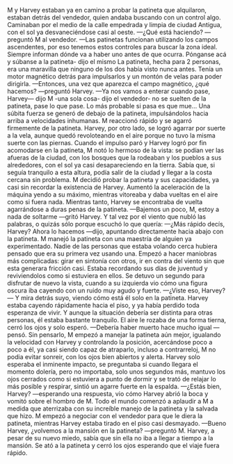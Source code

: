 M y Harvey estaban ya en camino a probar la patineta  que alquilaron, estaban detrás del vendedor, quien andaba buscando con un control algo. Caminaban por el medio de la calle empedrada y limpia de ciudad Antigua, con el sol ya desvaneciéndose casi al oeste.
—¿Qué está haciendo? —preguntó M al vendedor.
—Las patinetas funcionan utilizando los campos ascendentes, por eso tenemos estos controles para buscar la zona ideal. Siempre informan dónde va a haber uno antes de que ocurra. Pónganse acá y súbanse a la patineta- dijo el mismo
La patineta, hecha para 2 personas, era una maravilla que ninguno de los dos había visto nunca antes. Tenía un motor magnético detrás para impulsarlos y un montón de velas para poder dirigirla.
—Entonces, una vez que aparezca el campo magnético, ¿qué hacemos? —preguntó Harvey.
—Ya nos vamos a enterar cuando pase, Harvey— dijo M
-una sola cosa- dijo el vendedor- no se suelten de la patineta, pase lo que pase. Lo más probable si pasa es que mue...
Una súbita fuerza se generó de debajo de la patineta, impulsándolos hacia arriba a velocidades inhumanas. M reaccionó rápido y se agarró firmemente de la patineta. Harvey, por otro lado, se logró agarrar por suerte a la vela, aunque quedó revoloteando en el aire porque no tuvo la misma suerte con las piernas.
Cuando el impulso paró y Harvey logró por fin acomodarse en la patineta, M notó lo hermoso de la vista: se podían ver las afueras de la ciudad, con los bosques que la rodeaban y los pueblos a sus alrededores, con el sol ya casi desapareciendo en la tierra. Sabía que, si seguía tranquilo a esta altura, podía salir de la ciudad y llegar a la costa cercana sin problema.
M decidió probar la patineta y sus capacidades, ya casi sin recordar la existencia de Harvey. Aumentó la aceleración de la máquina yendo a su máximo, mientras vitoreaba y daba vueltas en el aire como si fuera nada. Mientras tanto, Harvey se encontraba de vuelta agarrándose a duras penas de la patineta.
—Bajemos un poco, M, estoy a nada de soltarme —gritó Harvey.
Y tal vez por el viento que nubló las palabras, o quizás sólo porque escuchó lo que quería:
—¿Más rápido decís, Harvey? Ahora lo hacemos —dijo, apuntando directamente hacia abajo con la patineta.
M manejó la patineta con una maestría de alguien ya experimentado. Nadie de las personas que estaba volando cerca hubiera pensado que era su primera vez usando una. Empezó a hacer maniobras más complicadas: girar en sintonía con otros, ir en contra del viento sin que esta generara fricción casi. Estaba recordando sus días de juventud y reviviendolos como si estuviera en ellos. Se detuvo un segundo para disfrutar de nuevo la vista, cuando a su izquierda vio cómo una figura oscura iba cayendo con un ruido muy agudo y fuerte.
—¿Viste eso, Harvey?— Y mira detrás suyo, viendo cómo está él solo en la patineta.
Harvey estaba cayendo rápidamente hacia el piso, y ya había perdido toda esperanza de vivir. Y aunque la situación debería ser distinta para otras personas, él estaba bastante tranquilo. El aire le rozaba de una forma tierna, cerró los ojos y solo esperó.
 —Debería haber muerto hace mucho igual —pensó.
Sin pensarlo,  M empezó a manejar la patineta aún mejor, igualando la velocidad con Harvey y controlando la posición, acercándose poco a poco a él, ya casi siendo capaz de atraparlo, incluso a contrarreloj, M no podia evitar sonreir, con los ojos bien abiertos y alerta.
Harvey solo esperaba el inminente impacto, se preguntaba si cuando llegara el momento dolería, pero no importaba, solo unos segundos más, mantuvo los ojos cerrados como si estuviera a punto de dormir y se trató de relajar lo más posible y respirar, sintió un agarre fuerte en la espalda.
—¿Estás bien, Harvey? —esperando una respuesta, vio cómo Harvey abrió la boca y vomitó sobre el hombro de M. Todo el mundo comenzó a aplaudir a M a medida que aterrizaba con su increíble manejo de la patineta y la salvada que hizo. M empezó a negociar con el vendedor para que le diera la patineta, mientras Harvey estaba tirado en el piso casi desmayado.
—Bueno Harvey, ¿volvemos a la mansión en la patineta? —preguntó M.
Harvey, a pesar de su nuevo miedo, sabía que sin ella no iba a llegar a tiempo a la mansión. Se ató a la patineta y cerró los ojos esperando que el viaje fuera rápido.